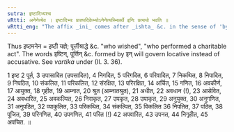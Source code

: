 ```yaml
---
sutra: इष्टादिभ्यश्च
vRtti: अनेनेत्येव । इष्टादिभ्यः प्रातपदिकेभ्योऽनेनेत्यस्मिन्नर्थे इनिः प्रत्ययो भवति ॥
vRtti_eng: "The affix _ini_ comes after _ishta_ &c. in the sense of 'by him'."
---
```

Thus इष्टमनेन = इष्टी यज्ञे; पूर्त्तीश्राद्धे &c. "who wished", "who performed a charitable act". The words इष्टिन्, पूर्त्तिन् &c. formed by इन् will govern locative instead of accusative. See _vartika_ under (II. 3. 36).

1 इष्ट 2 पूर्त, 3 उपासादित (उपसादित), 4 निगदित, 5 परिगदित, 6 परिवादित, 7 निकथित, 8 निपादित, 9 निपठित, 10 संकलित, 11 परिकलित, 12 संरक्षित, 13 परिरक्षित, 14 अर्चित, 15 गणित, 16 अवकीर्ण, 17 आयुक्त, 18 गृहीत, 19 आम्नात, 20 श्रुत (आम्नातश्रुत), 21 अधीत, 22 अवधान (!), 23 आसेवित, 24 अवधारित, 25 अवकल्पित, 26 निराकृत, 27 उपकृत, 28 उपाकृत, 29 अनुयुक्त, 30 अनुगणित, 31 अनुपठित, 32 व्याकुलित, 33 परिकथित, 34 संकल्पित, 35 विकलित 36 निपतित, 37 पठित, 38 पूजित, 39 परिगणित, 40 उपगणित, 41 परित (!) 42 अपवारित, 43 उपनत, 44 निगृहीत, 45 अपचित. ॥
